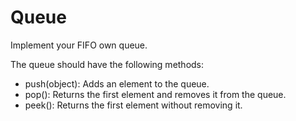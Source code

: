 # Queue
Implement your FIFO own queue.

The queue should have the following methods:
- push(object): Adds an element to the queue.
- pop(): Returns the first element and removes it from the queue.
- peek(): Returns the first element without removing it.